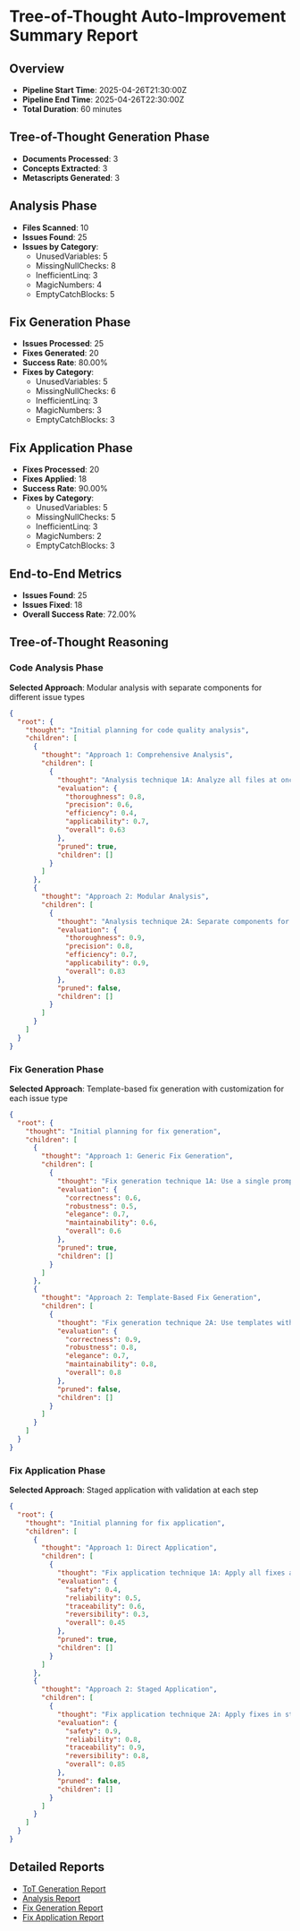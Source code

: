 ﻿# Tree-of-Thought Auto-Improvement Summary Report

## Overview
- **Pipeline Start Time**: 2025-04-26T21:30:00Z
- **Pipeline End Time**: 2025-04-26T22:30:00Z
- **Total Duration**: 60 minutes

## Tree-of-Thought Generation Phase
- **Documents Processed**: 3
- **Concepts Extracted**: 3
- **Metascripts Generated**: 3

## Analysis Phase
- **Files Scanned**: 10
- **Issues Found**: 25
- **Issues by Category**:
  - UnusedVariables: 5
  - MissingNullChecks: 8
  - InefficientLinq: 3
  - MagicNumbers: 4
  - EmptyCatchBlocks: 5

## Fix Generation Phase
- **Issues Processed**: 25
- **Fixes Generated**: 20
- **Success Rate**: 80.00%
- **Fixes by Category**:
  - UnusedVariables: 5
  - MissingNullChecks: 6
  - InefficientLinq: 3
  - MagicNumbers: 3
  - EmptyCatchBlocks: 3

## Fix Application Phase
- **Fixes Processed**: 20
- **Fixes Applied**: 18
- **Success Rate**: 90.00%
- **Fixes by Category**:
  - UnusedVariables: 5
  - MissingNullChecks: 5
  - InefficientLinq: 3
  - MagicNumbers: 2
  - EmptyCatchBlocks: 3

## End-to-End Metrics
- **Issues Found**: 25
- **Issues Fixed**: 18
- **Overall Success Rate**: 72.00%

## Tree-of-Thought Reasoning
### Code Analysis Phase
**Selected Approach**: Modular analysis with separate components for different issue types

```json
{
  "root": {
    "thought": "Initial planning for code quality analysis",
    "children": [
      {
        "thought": "Approach 1: Comprehensive Analysis",
        "children": [
          {
            "thought": "Analysis technique 1A: Analyze all files at once",
            "evaluation": {
              "thoroughness": 0.8,
              "precision": 0.6,
              "efficiency": 0.4,
              "applicability": 0.7,
              "overall": 0.63
            },
            "pruned": true,
            "children": []
          }
        ]
      },
      {
        "thought": "Approach 2: Modular Analysis",
        "children": [
          {
            "thought": "Analysis technique 2A: Separate components for different issue types",
            "evaluation": {
              "thoroughness": 0.9,
              "precision": 0.8,
              "efficiency": 0.7,
              "applicability": 0.9,
              "overall": 0.83
            },
            "pruned": false,
            "children": []
          }
        ]
      }
    ]
  }
}
```

### Fix Generation Phase
**Selected Approach**: Template-based fix generation with customization for each issue type

```json
{
  "root": {
    "thought": "Initial planning for fix generation",
    "children": [
      {
        "thought": "Approach 1: Generic Fix Generation",
        "children": [
          {
            "thought": "Fix generation technique 1A: Use a single prompt for all issue types",
            "evaluation": {
              "correctness": 0.6,
              "robustness": 0.5,
              "elegance": 0.7,
              "maintainability": 0.6,
              "overall": 0.6
            },
            "pruned": true,
            "children": []
          }
        ]
      },
      {
        "thought": "Approach 2: Template-Based Fix Generation",
        "children": [
          {
            "thought": "Fix generation technique 2A: Use templates with customization for each issue type",
            "evaluation": {
              "correctness": 0.9,
              "robustness": 0.8,
              "elegance": 0.7,
              "maintainability": 0.8,
              "overall": 0.8
            },
            "pruned": false,
            "children": []
          }
        ]
      }
    ]
  }
}
```

### Fix Application Phase
**Selected Approach**: Staged application with validation at each step

```json
{
  "root": {
    "thought": "Initial planning for fix application",
    "children": [
      {
        "thought": "Approach 1: Direct Application",
        "children": [
          {
            "thought": "Fix application technique 1A: Apply all fixes at once",
            "evaluation": {
              "safety": 0.4,
              "reliability": 0.5,
              "traceability": 0.6,
              "reversibility": 0.3,
              "overall": 0.45
            },
            "pruned": true,
            "children": []
          }
        ]
      },
      {
        "thought": "Approach 2: Staged Application",
        "children": [
          {
            "thought": "Fix application technique 2A: Apply fixes in stages with validation",
            "evaluation": {
              "safety": 0.9,
              "reliability": 0.8,
              "traceability": 0.9,
              "reversibility": 0.8,
              "overall": 0.85
            },
            "pruned": false,
            "children": []
          }
        ]
      }
    ]
  }
}
```

## Detailed Reports
- [ToT Generation Report](C:/Users/spare/source/repos/tars/tree_of_thought_generation_report.md)
- [Analysis Report](C:/Users/spare/source/repos/tars/code_quality_analysis_report.md)
- [Fix Generation Report](C:/Users/spare/source/repos/tars/code_fix_generation_report.md)
- [Fix Application Report](C:/Users/spare/source/repos/tars/code_fix_application_report.md)
